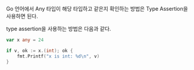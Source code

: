 Go 언어에서 Any 타입이 해당 타입하고 같은지 확인하는 방법은 Type Assertion을 사용하면 된다.

type assertion을 사용하는 방법은 다음과 같다.

```go
var x any = 24

if v, ok := x.(int); ok {
	fmt.Printf("x is int: %d\n", v)
}
```

